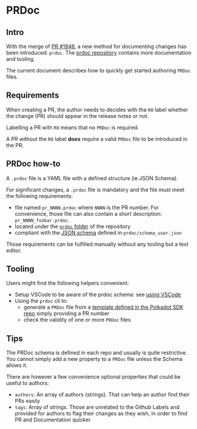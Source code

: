 # PRDoc

## Intro

With the merge of [PR #1946](https://github.com/paritytech/polkadot-sdk/pull/1946), a new method for documenting changes has been introduced: `prdoc`. The [prdoc repository](https://github.com/paritytech/prdoc) contains more documentation and tooling.

The current document describes how to quickly get started authoring `PRDoc` files.

## Requirements

When creating a PR, the author needs to decides with the `R0` label whether the change (PR) should appear in the release notes or not.

Labelling a PR with `R0` means that no `PRDoc` is required.

A PR without the `R0` label **does** require a valid `PRDoc` file to be introduced in the PR.

## PRDoc how-to

A `.prdoc` file is a YAML file with a defined structure (ie JSON Schema).

For significant changes, a `.prdoc` file is mandatory and the file must meet the following requirements:
- file named `pr_NNNN.prdoc` where `NNNN` is the PR number. For convenience, those file can also contain a short description: `pr_NNNN_foobar.prdoc`.
- located under the [`prdoc` folder](https://github.com/paritytech/polkadot-sdk/tree/master/prdoc) of the repository
- compliant with the [JSON schema](https://json-schema.org/) defined in `prdoc/schema_user.json`

Those requirements can be fulfilled manually without any tooling but a text editor.

## Tooling

Users might find the following helpers convenient:
- Setup VSCode to be aware of the prdoc schema: see [using VSCode](https://github.com/paritytech/prdoc#using-vscode)
- Using the `prdoc` cli to:
  - generate a `PRDoc` file from a [template defined in the Polkadot SDK
    repo](https://github.com/paritytech/polkadot-sdk/blob/master/prdoc/.template.prdoc) simply providing a PR number
  - check the validity of one or more `PRDoc` files

## Tips

The PRDoc schema is defined in each repo and usually is quite restrictive.
You cannot simply add a new property to a `PRDoc` file unless the Schema allows it.

There are however a few convenience optional properties that could be useful to authors:
- `authors`: An array of authors (strings). That can help an author find their PRs easily
- `tags`: Array of strings. Those are unrelated to the Github Labels and provided for authors to flag their changes as  they wish, in order to find PR and Documentation quicker
